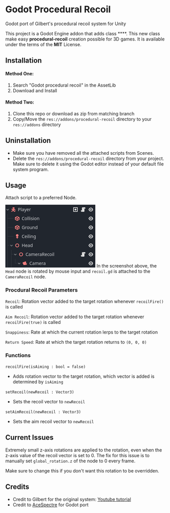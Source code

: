 # Godot Procedural Recoil

Godot port of Gilbert's procedural recoil system for Unity

This project is a Godot Engine addon that adds class ****. This new class make easy **procedural-recoil** creation possible for 3D games. It is available under the terms of the **MIT** License.

## Installation
#### Method One:
1. Search "Godot procedural recoil" in the AssetLib
2. Download and Install

#### Method Two:
1. Clone this repo or download as zip from matching branch
2. Copy/Move the `res://addons/procedural-recoil` directory to your `res://addons` directory

## Uninstallation
- Make sure you have removed all the attached  scripts from Scenes.
- Delete the `res://addons/procedural-recoil` directory from your project. Make sure to delete it using the Godot editor instead of your default file system program.


## Usage
Attach  script to a preferred Node.

![Scene Hierarchy of the player](https://github.com/vi4hu/godot-procedural-recoil/blob/main/scene-heirarchy.png)
In the screenshot above, the `Head` node is rotated by mouse input and `recoil.gd` is attached to the `CameraRecoil` node.

### Procdural Recoil Parameters
`Recoil`: Rotation vector added to the target rotation whenever `recoilFire()` is called

`Aim Recoil`: Rotation vector added to the target rotation whenever `recoilFire(true)` is called

`Snappiness`: Rate at which the current rotation lerps to the target rotation

`Return Speed`: Rate at which the target rotation returns to `(0, 0, 0)`

### Functions

`recoilFire(isAiming : bool = false)`
  
- Adds rotation vector to the target rotation, which vector is added is determined by `isAiming`

`setRecoil(newRecoil : Vector3)`
  
- Sets the recoil vector to `newRecoil`

`setAimRecoil(newRecoil : Vector3)`
  
- Sets the aim recoil vector to `newRecoil`

## Current Issues

Extremely small z-axis rotations are applied to the rotation, even when the z-axis value of the recoil vector is set to 0. The fix for this issue is to manually set `global_rotation.z` of the node to 0 every frame.

Make sure to change this if you don't want this rotation to be overridden.


## Credits
- Credit to Gilbert for the original system: [Youtube tutorial](https://www.youtube.com/watch?v=geieixA4Mqc)
- Credit to [AceSpectre](https://github.com/AceSpectre) for Godot port
